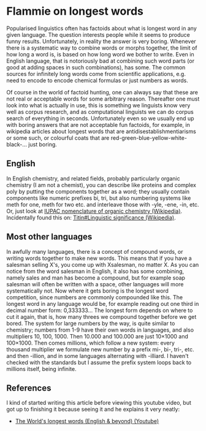 # Flammie on longest words

Popularised linguistics often has factoids about what is longest word in any
given language. The question interests people while it seems to produce funny
results. Unfortunately, in reality the answer is very boring. Whenever there is
a systematic way to combine words or morphs together, the limit of how long a
word is, is based on how long word we bother to write. Even in English language,
that is notoriously bad at combining such word parts (or good at adding spaces
in such combinations), has some. The common sources for infinitely long words
come from scientific applications, e.g. need to encode to encode chemical
formulas or just numbers as words.

Of course in the world of factoid hunting, one can always say that these are not
real or acceptable words for some arbitrary reason. Thereafter one must look
into what is actually in use, this is something we linguists know very well as
corpus research, and as computational linguists we can do corpus search of
everything in seconds. Unfortunately even so we usually end up with boring
answers that are not acceptable fun factoids, for example, in wikipedia articles
about longest words that are antidisestablishmentiarisms or some such, or
colourful coats that are red-green-blue-yellow-white-black-... just boring.

## English

In English chemistry, and related fields,
probably particularly organic chemistry (I am not a chemist), you can describe
like proteins and complex poly by putting the components together as a word;
they usually contain components like numeric prefixes bi, tri, but also
numbering systems like meth for one, meth for two etc. and interleave those with
-yle, -ene, -in, etc. Or, just look at [IUPAC nomenclature of organic chemistry
(Wikipedia)](https://en.wikipedia.org/wiki/IUPAC_nomenclature_of_organic_chemistry).
Incidentally found this on: [Titin#Linguistic significance
(Wikipedia)](https://en.wikipedia.org/wiki/Titin#Linguistic_significance).

## Most other languages

In awfully many languages, there is a concept of compound words, or writing
words together to make new words. This means that if you have a salesman selling
X's, you come up with Xsalesman, no matter X. As you can notice from the word
salesman in English, it also has some combining, namely sales and man has become
a compound, but for example soap salesman will often be written with a space,
other languages will more systematically not. Now where it gets boring is the
longest word competition, since numbers are commonly compounded like this. The
longest word in any language would be, for example reading out one third in
decimal number form: 0,333333... The longest form depends on where to cut it
again, that is, how many threes we compound together before we get bored. The
system for large numbers by the way, is quite similar to chemistry; numbers from
1-9 have their own words in languages, and also multipliers 10, 100, 1000. Then
10.000 and 100.000 are just 10×1000 and 100×1000. Then comes millions, which
follow a new system: every thousand multiplier we formulate new number by a
prefix mi-, bi-, tri-, etc. and then -illion, and in some languages alternating
with -illiard. I haven't checked with the standards but I assume the prefix
system loops back to millions itself, being infinite.

## References

I kind of started writing this article before viewing this youtube video, but
got up to finishing it because seeing it and he explains it very neatly:

* [The World's longest words (English & beyond)
   (Youtube)](https://www.youtube.com/watch?v=y9iJXvjV2w4)
